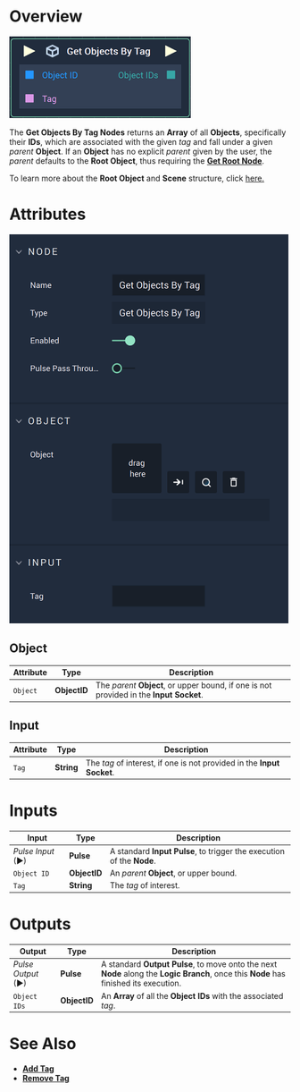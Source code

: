 # Overview

![The Get Objects By Tag Node.](../../../.gitbook/assets/getobjectsbytagnode.png)

The **Get Objects By Tag Nodes** returns an **Array** of all **Objects**, specifically their **IDs**, which are associated with the given *tag* and fall under a given *parent* **Object**. If an **Object** has no explicit *parent* given by the user, the *parent* defaults to the **Root Object**, thus requiring the [**Get Root Node**](get-root.md). 

To learn more about the **Root Object** and **Scene** structure, click [here.](../../../objects-and-types/scene-objects/README.md#structure-in-a-scene) 


# Attributes

![The Get Objects By Tag Node Attributes.](../../../.gitbook/assets/getobjectsbytagattributes.png)


## Object

|Attribute|Type|Description|
|---|---|---|
|`Object`| **ObjectID** |The *parent* **Object**, or upper bound, if one is not provided in the **Input Socket**.|

## Input

|Attribute|Type|Description|
|---|---|---|
| `Tag` | **String** |The *tag* of interest, if one is not provided in the **Input Socket**.|

# Inputs

|Input|Type|Description|
|---|---|---|
|*Pulse Input* (►)|**Pulse**|A standard **Input Pulse**, to trigger the execution of the **Node**.|
|`Object ID`|**ObjectID**|An *parent* **Object**, or upper bound.|
|`Tag`|**String**|The *tag* of interest.|

# Outputs

|Output|Type|Description|
|---|---|---|
|*Pulse Output* (►)|**Pulse**|A standard **Output Pulse**, to move onto the next **Node** along the **Logic Branch**, once this **Node** has finished its execution.|
|`Object IDs`|**ObjectID**|An **Array** of all the **Object IDs** with the associated *tag*.| 

# See Also

* [**Add Tag**](add-tag.md)
* [**Remove Tag**](remove-tag.md)



